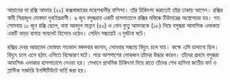 আয়ানের মা রক্সি আক্তার (২০) কক্সবাজারের মহেশখালীর বাসিন্দা। তাঁর চিকিৎসা করাতেই তাঁরা ঢাকায় আসেন। রক্সির স্বামী সিরাজুল মোস্তফা দুবাইপ্রবাসী। ৬ জুন বসুন্ধরায় একটি হাসপাতালে রক্সির মস্তিষ্কে টিউমারের অস্ত্রোপচার হয়। গত সোমবার ১০ জুন রক্সি ছেলে, বাবা আবদুল মান্নান (৫০) ও বোন ফুতু আক্তারকে (১৮) নিয়ে বসুন্ধরা আবাসিক এলাকায় একটি ভাড়া বাসায় সাবলেট হিসেবে ওঠেন। সেদিন সন্ধ্যায়ই এ দুর্ঘটনা ঘটে।

রক্সির দেবর আহামেদ মোস্তফা গতকাল মঙ্গলবার জানান, সোমবার সন্ধ্যায় বিদ্যুৎ চলে যায়। কক্ষে এসি চালানো ছিল। বিদ্যুৎ চলে এলে হঠাৎ এসিতে বিস্ফোরণ ঘটে। পরে আশপাশের লোকজন তাঁদের উদ্ধার করেন। তাঁদের প্রথমে বসুন্ধরা আবাসিক এলাকার হাসপাতালে নেওয়া হয়। সেখানে প্রাথমিক চিকিৎসা দিয়ে রাতে তাঁদের শেখ হাসিনা জাতীয় বার্ন ও প্লাস্টিক সার্জারি ইনস্টিটিউটে ভর্তি করা হয়।
